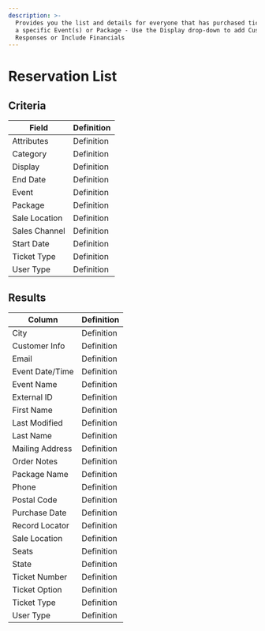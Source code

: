 ```yaml
---
description: >-
  Provides you the list and details for everyone that has purchased tickets for
  a specific Event(s) or Package - Use the Display drop-down to add Custom Field
  Responses or Include Financials
---
```


# Reservation List

## Criteria

| **Field** | **Definition** |
| --- | --- |
| Attributes | Definition |
| Category | Definition |
| Display | Definition |
| End Date | Definition |
| Event | Definition |
| Package | Definition |
| Sale Location | Definition |
| Sales Channel | Definition |
| Start Date | Definition |
| Ticket Type | Definition |
| User Type | Definition |

## Results

| **Column** | **Definition** |
| --- | --- |
| City | Definition |
| Customer Info | Definition |
| Email | Definition |
| Event Date/Time | Definition |
| Event Name | Definition |
| External ID | Definition |
| First Name | Definition |
| Last Modified | Definition |
| Last Name | Definition |
| Mailing Address | Definition |
| Order Notes | Definition |
| Package Name | Definition |
| Phone | Definition |
| Postal Code | Definition |
| Purchase Date | Definition |
| Record Locator | Definition |
| Sale Location | Definition |
| Seats | Definition |
| State | Definition |
| Ticket Number | Definition |
| Ticket Option | Definition |
| Ticket Type | Definition |
| User Type | Definition |

